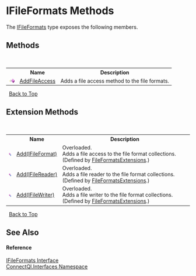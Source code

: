 # IFileFormats Methods
 

The <a href="T_ConnectQl_Interfaces_IFileFormats">IFileFormats</a> type exposes the following members.


## Methods
&nbsp;<table><tr><th></th><th>Name</th><th>Description</th></tr><tr><td>![Public method](media/pubmethod.gif "Public method")</td><td><a href="M_ConnectQl_Interfaces_IFileFormats_AddFileAccess">AddFileAccess</a></td><td>
Adds a file access method to the file formats.</td></tr></table>&nbsp;
<a href="#ifileformats-methods">Back to Top</a>

## Extension Methods
&nbsp;<table><tr><th></th><th>Name</th><th>Description</th></tr><tr><td>![Public Extension Method](media/pubextension.gif "Public Extension Method")</td><td><a href="M_ConnectQl_Interfaces_FileFormatsExtensions_Add">Add(IFileFormat)</a></td><td>Overloaded.  
Adds a file access to the file format collections.
 (Defined by <a href="T_ConnectQl_Interfaces_FileFormatsExtensions">FileFormatsExtensions</a>.)</td></tr><tr><td>![Public Extension Method](media/pubextension.gif "Public Extension Method")</td><td><a href="M_ConnectQl_Interfaces_FileFormatsExtensions_Add_1">Add(IFileReader)</a></td><td>Overloaded.  
Adds a file reader to the file format collections.
 (Defined by <a href="T_ConnectQl_Interfaces_FileFormatsExtensions">FileFormatsExtensions</a>.)</td></tr><tr><td>![Public Extension Method](media/pubextension.gif "Public Extension Method")</td><td><a href="M_ConnectQl_Interfaces_FileFormatsExtensions_Add_2">Add(IFileWriter)</a></td><td>Overloaded.  
Adds a file writer to the file format collections.
 (Defined by <a href="T_ConnectQl_Interfaces_FileFormatsExtensions">FileFormatsExtensions</a>.)</td></tr></table>&nbsp;
<a href="#ifileformats-methods">Back to Top</a>

## See Also


#### Reference
<a href="T_ConnectQl_Interfaces_IFileFormats">IFileFormats Interface</a><br /><a href="N_ConnectQl_Interfaces">ConnectQl.Interfaces Namespace</a><br />
